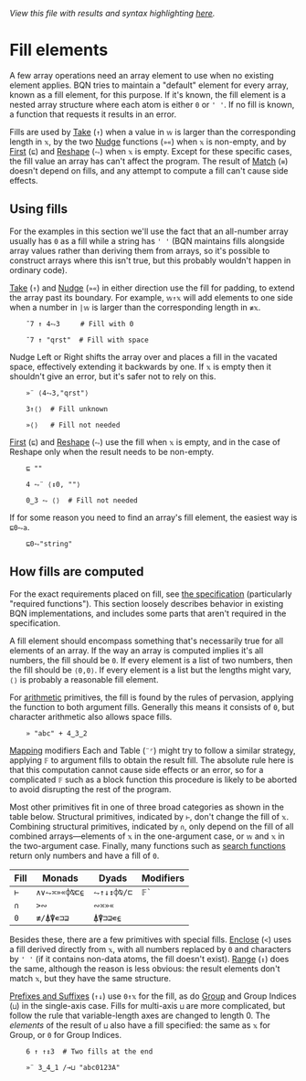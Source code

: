*View this file with results and syntax highlighting [here](https://mlochbaum.github.io/BQN/doc/fill.html).*

# Fill elements

A few array operations need an array element to use when no existing element applies. BQN tries to maintain a "default" element for every array, known as a fill element, for this purpose. If it's known, the fill element is a nested array structure where each atom is either `0` or `' '`. If no fill is known, a function that requests it results in an error.

Fills are used by [Take](take.md) (`↑`) when a value in `𝕨` is larger than the corresponding length in `𝕩`, by the two [Nudge](shift.md) functions (`»«`) when `𝕩` is non-empty, and by [First](pick.md) (`⊑`) and [Reshape](reshape.md) (`⥊`) when `𝕩` is empty. Except for these specific cases, the fill value an array has can't affect the program. The result of [Match](match.md) (`≡`) doesn't depend on fills, and any attempt to compute a fill can't cause side effects.

## Using fills

For the examples in this section we'll use the fact that an all-number array usually has `0` as a fill while a string has `' '` (BQN maintains fills alongside array values rather than deriving them from arrays, so it's possible to construct arrays where this isn't true, but this probably wouldn't happen in ordinary code).

[Take](take.md) (`↑`) and [Nudge](shift.md) (`»«`) in either direction use the fill for padding, to extend the array past its boundary. For example, `𝕨↑𝕩` will add elements to one side when a number in `|𝕨` is larger than the corresponding length in `≢𝕩`.

        ¯7 ↑ 4⥊3     # Fill with 0

        ¯7 ↑ "qrst"  # Fill with space

Nudge Left or Right shifts the array over and places a fill in the vacated space, effectively extending it backwards by one. If `𝕩` is empty then it shouldn't give an error, but it's safer not to rely on this.

        »¨ ⟨4⥊3,"qrst"⟩

        3↑⟨⟩  # Fill unknown

        »⟨⟩   # Fill not needed

[First](pick.md) (`⊑`) and [Reshape](reshape.md) (`⥊`) use the fill when `𝕩` is empty, and in the case of Reshape only when the result needs to be non-empty.

        ⊑ ""

        4 ⥊¨ ⟨↕0, ""⟩

        0‿3 ⥊ ⟨⟩  # Fill not needed

If for some reason you need to find an array's fill element, the easiest way is `⊑0⥊a`.

        ⊑0⥊"string"

## How fills are computed

For the exact requirements placed on fill, see [the specification](../spec/inferred.md#fill-elements) (particularly "required functions"). This section loosely describes behavior in existing BQN implementations, and includes some parts that aren't required in the specification.

A fill element should encompass something that's necessarily true for all elements of an array. If the way an array is computed implies it's all numbers, the fill should be `0`. If every element is a list of two numbers, then the fill should be `⟨0,0⟩`. If every element is a list but the lengths might vary, `⟨⟩` is probably a reasonable fill element.

For [arithmetic](arithmetic.md) primitives, the fill is found by the rules of pervasion, applying the function to both argument fills. Generally this means it consists of `0`, but character arithmetic also allows space fills.

        » "abc" + 4‿3‿2

[Mapping](map.md) modifiers Each and Table (`¨⌜`) might try to follow a similar strategy, applying `𝔽` to argument fills to obtain the result fill. The absolute rule here is that this computation cannot cause side effects or an error, so for a complicated `𝔽` such as a block function this procedure is likely to be aborted to avoid disrupting the rest of the program.

Most other primitives fit in one of three broad categories as shown in the table below. Structural primitives, indicated by `⊢`, don't change the fill of `𝕩`. Combining structural primitives, indicated by `∩`, only depend on the fill of all combined arrays—elements of `𝕩` in the one-argument case, or `𝕨` and `𝕩` in the two-argument case. Finally, many functions such as [search functions](search.md) return only numbers and have a fill of `0`.

| Fill   | Monads       | Dyads       | Modifiers
|--------|--------------|-------------|----------
| `⊢`    | `∧∨⥊≍»«⌽⍉⊏⍷` | `⥊↑↓↕⌽⍉/⊏`  | `` 𝔽` ``
| `∩`    | `>∾`         | `∾≍»«`
| `0`    | `≢/⍋⍒∊⊐⊒`    | `⍋⍒⊐⊒∊⍷`

Besides these, there are a few primitives with special fills. [Enclose](enclose.md) (`<`) uses a fill derived directly from `𝕩`, with all numbers replaced by `0` and characters by `' '` (if it contains non-data atoms, the fill doesn't exist). [Range](range.md) (`↕`) does the same, although the reason is less obvious: the result elements don't match `𝕩`, but they have the same structure.

[Prefixes and Suffixes](prefixes.md) (`↑↓`) use `0↑𝕩` for the fill, as do [Group](group.md) and Group Indices (`⊔`) in the single-axis case. Fills for multi-axis `⊔` are more complicated, but follow the rule that variable-length axes are changed to length 0. The *elements* of the result of `⊔` also have a fill specified: the same as `𝕩` for Group, or `0` for Group Indices.

        6 ↑ ↑↕3  # Two fills at the end

        »¨ 3‿4‿1 /⊸⊔ "abc0123A"
